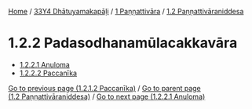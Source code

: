 
[Home](/) / [33Y4 Dhātuyamakapāḷi](../...md) / [1 Paṇṇattivāra](...md) / [1.2 Paṇṇattivāraniddesa](../33Y4/1/1.2.md)

# 1.2.2 Padasodhanamūlacakkavāra

* [1.2.2.1 Anuloma](1.2.2/1.2.2.1.md)
* [1.2.2.2 Paccanīka](1.2.2/1.2.2.2.md)

[Go to previous page (1.2.1.2 Paccanīka)](1.2.1/1.2.1.2.md) / [Go to parent page (1.2 Paṇṇattivāraniddesa)](../33Y4/1/1.2.md) / [Go to next page (1.2.2.1 Anuloma)](1.2.2/1.2.2.1.md)


